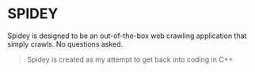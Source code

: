 # SPIDEY

Spidey is designed to be an out-of-the-box web crawling application that simply crawls. No questions asked.

> Spidey is created as my attempt to get back into coding in C++
